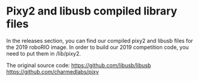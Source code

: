 # Pixy2 and libusb compiled library files

In the releases section, you can find our compiled pixy2 and libusb files for the 2019 roboRIO image. In order to build our 2019 competition code, you need to put them in /lib/pixy2.

The original source code:
https://github.com/libusb/libusb
https://github.com/charmedlabs/pixy
